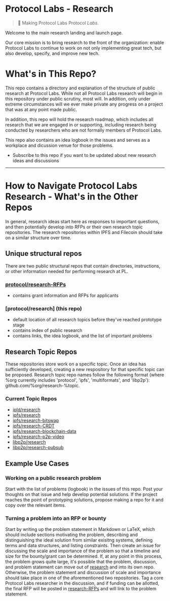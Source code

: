 # Protocol Labs - Research

> :rocket: Making Protocol Labs Protocol _Labs_.

Welcome to the main research landing and launch page.  

Our core mission is to bring research to the front of the organization: enable Protocol Labs to continue to work on not only implementing great tech, but also develop, specify, and improve new tech.

# What's in This Repo?

This repo contains a directory and explanation of the structure of public research at Protocol Labs.  While not all Protocol Labs research will begin in this repository under public scrutiny, most will.  In addition, only under extreme circumstances will we ever make private any progress on a project that was at any point made public.

In addition, this repo will hold the research roadmap, which includes all research that we are engaged in or supporting, including research being conducted by researchers who are not formally members of Protocol Labs.

This repo also contains an idea logbook in the issues and serves as a workplace and dicussion venue for those problems.


 - Subscribe to this repo if you want to be updated about new research ideas and discussions

---


# How to Navigate Protocol Labs Research - What's in the Other Repos
In general, research ideas start here as responses to important questions, and then potentially develop into RFPs or their own research topic repositories.  The research repositories within IPFS and Filecoin should take on a similar structure over time.

## Unique structural repos
There are two public structural repos that contain directories, instructions, or other information needed for performing research at PL.


### [protocol/research-RFPs](https://github.com/protocol/research-RFPs)
 - contains grant information and RFPs for applicants

### [protocol/research]  **(this repo)**
 - default location of all research topics before they've reached prototype stage
 - contains index of public research
 - contains links, the idea logbook, and the list of important problems


## Research Topic Repos 
These repositories store work on a specific topic.  Once an idea has sufficiently developed, creating a new respository for that specific topic can be proposed.  Research topic repo names follow the following format (where %org currently includes 'protocol', 'ipfs', 'multiformats', and 'libp2p'): github.com/%org/research-%topic.

### Current Topic Repos
 - [ipld/research](https://github.com/ipld/research)
 - [ipfs/research](https://github.com/ipfs/research)
 - [ipfs/research-bitswap](https://github.com/ipfs/research-bitswap/)
 - [ipfs/research-CRDT](https://github.com/ipfs/research-CRDT/)
 - [ipfs/research-blockchain-data](https://github.com/ipfs/research-blockchain-data/)
 - [ipfs/research-p2p-video](https://github.com/ipfs/research-p2p-video/)
 - [libp2p/research](https://github.com/libp2p/research)
 - [libp2p/research-pubsub](https://github.com/libp2p/research-pubsub/)


## Example Use Cases

### Working on a public research problem
Start with the list of problems (logbook) in the issues of this repo.  Post your thoughts on that issue and help develop potential solutions.  If the project reaches the point of prototyping solutions, propose making a repo for it and copy over the relevant items.

### Turning a problem into an RFP or bounty
Start by writing up the problem statement in Markdown or LaTeX, which should include sections motivating the problem, describing and distinguishing the ideal solution from similar exisitng systems, defining terms and data structures, and listing constraints.  Then create an issue for discussing the scale and importance of the problem so that a timeline and size for the bounty/grant can be determined.  If, at any point in this process, the problem grows quite large, it's possible that the problem, discussion, and problem statement can move out of [research](https://github.com/protocol/research) and into its own repo.  Otherwise, the problem statement and discussion of scale and importance should take place in one of the aforementioned two repositories.  Tag a core Protocol Labs researcher in the discussion, and if funding can be allotted, the final RFP will be posted in [research-RFPs](https://github.com/protocol/research-RFPs) and will link to the problem statement.


